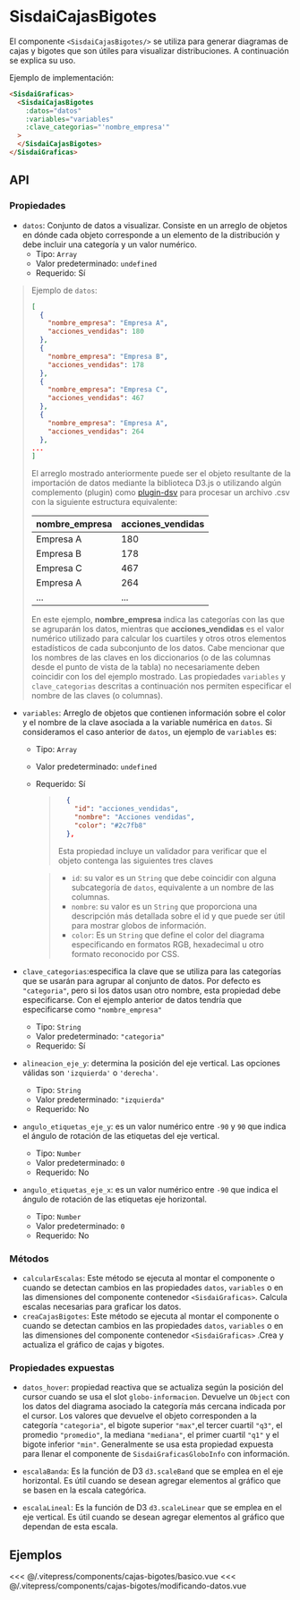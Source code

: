 <script setup>
    import Basico from "../../.vitepress/components/cajas-bigotes/basico.vue";
    import ModificandoDatos from "../../.vitepress/components/cajas-bigotes/modificando-datos.vue";
</script>

# SisdaiCajasBigotes

El componente `<SisdaiCajasBigotes/>` se utiliza para generar diagramas de cajas y bigotes que son útiles para visualizar distribuciones. A continuación se explica su uso.

Ejemplo de implementación:

```html
<SisdaiGraficas>
  <SisdaiCajasBigotes
    :datos="datos"
    :variables="variables"
    :clave_categorias="'nombre_empresa'"
  >
  </SisdaiCajasBigotes>
</SisdaiGraficas>
```

## API

### Propiedades

- `datos`: Conjunto de datos a visualizar. Consiste en un arreglo de objetos en dónde cada objeto corresponde a un elemento de la distribución y debe incluir una categoría y un valor numérico.
  - Tipo: `Array`
  - Valor predeterminado: `undefined`
  - Requerido: Sí

> Ejemplo de `datos`:
>
> ```json
> [
>   {
>     "nombre_empresa": "Empresa A",
>     "acciones_vendidas": 180
>   },
>   {
>     "nombre_empresa": "Empresa B",
>     "acciones_vendidas": 178
>   },
>   {
>     "nombre_empresa": "Empresa C",
>     "acciones_vendidas": 467
>   },
>   {
>     "nombre_empresa": "Empresa A",
>     "acciones_vendidas": 264
>   },
> ...
> ]
> ```
>
> El arreglo mostrado anteriormente puede ser el objeto resultante de la importación de datos mediante la biblioteca D3.js o utilizando algún complemento (plugin) como [plugin-dsv](https://www.npmjs.com/package/@rollup/plugin-dsv) para procesar un archivo .csv con la siguiente estructura equivalente:
>
> <table>
> <thead>
> <tr>
> <th>nombre_empresa</th>
> <th>acciones_vendidas</th>
> </tr>
> </thead>
> <tbody>
> <tr>
> <td>Empresa A</td>
> <td>180</td>
> </tr>
> <tr>
> <td>Empresa B</td>
> <td>178</td>
> </tr>
> <tr>
> <td>Empresa C</td>
> <td>467</td>
> </tr>
> <tr>
> <td>Empresa A</td>
> <td>264</td>
> </tr>
> <tr>
> <td>...</td>
> <td>...</td>
> </tr>
>
> </tbody>
> </table>
>
> En este ejemplo, **nombre_empresa** indica las categorías con las que se agruparán los datos, mientras que **acciones_vendidas** es el valor numérico utilizado para calcular los cuartiles y otros otros elementos estadísticos de cada subconjunto de los datos. Cabe mencionar que los nombres de las claves en los diccionarios (o de las columnas desde el punto de vista de la tabla) no necesariamente deben coincidir con los del ejemplo mostrado. Las propiedades `variables` y `clave_categorias` descritas a continuación nos permiten especificar el nombre de las claves (o columnas).

- `variables`: Arreglo de objetos que contienen información sobre el color y el nombre de la clave asociada a la variable numérica en `datos`. Si consideramos el caso anterior de `datos`, un ejemplo de `variables` es:

  - Tipo: `Array`
  - Valor predeterminado: `undefined`
  - Requerido: Sí

    > ```json
    >   {
    >     "id": "acciones_vendidas",
    >     "nombre": "Acciones vendidas",
    >     "color": "#2c7fb8"
    >   },
    > ```
    >
    > Esta propiedad incluye un validador para verificar que el objeto contenga las siguientes tres claves

    > - `id`: su valor es un `String` que debe coincidir con alguna subcategoría de `datos`, equivalente a un nombre de las columnas.
    > - `nombre`: su valor es un `String` que proporciona una descripción más detallada sobre el id y que puede ser útil para mostrar globos de información.
    > - `color`: Es un `String` que define el color del diagrama especificando en formatos RGB, hexadecimal u otro formato reconocido por CSS.

- `clave_categorias`:especifica la clave que se utiliza para las categorías que se usarán para agrupar al conjunto de datos. Por defecto es `"categoria"`, pero si los datos usan otro nombre, esta propiedad debe especificarse. Con el ejemplo anterior de datos tendría que especificarse como `"nombre_empresa"`
  - Tipo: `String`
  - Valor predeterminado: `"categoria"`
  - Requerido: Sí
- `alineacion_eje_y`: determina la posición del eje vertical. Las opciones válidas son `'izquierda'` o `'derecha'`.
  - Tipo: `String`
  - Valor predeterminado: `"izquierda"`
  - Requerido: No
- `angulo_etiquetas_eje_y`: es un valor numérico entre `-90` y `90` que indica el ángulo de rotación de las etiquetas del eje vertical.
  - Tipo: `Number`
  - Valor predeterminado: `0`
  - Requerido: No
- `angulo_etiquetas_eje_x`: es un valor numérico entre `-90` que indica el ángulo de rotación de las etiquetas eje horizontal.
  - Tipo: `Number`
  - Valor predeterminado: `0`
  - Requerido: No

### Métodos

- `calcularEscalas`: Este método se ejecuta al montar el componente o cuando se detectan cambios en las propiedades `datos`, `variables` o en las dimensiones del componente contenedor `<SisdaiGraficas>`. Calcula escalas necesarias para graficar los datos.
- `creaCajasBigotes`: Este método se ejecuta al montar el componente o cuando se detectan cambios en las propiedades `datos`, `variables` o en las dimensiones del componente contenedor `<SisdaiGraficas>` .Crea y actualiza el gráfico de cajas y bigotes.

### Propiedades expuestas

- `datos_hover`: propiedad reactiva que se actualiza según la posición del cursor cuando se usa el slot `globo-informacion`. Devuelve un `Object` con los datos del diagrama asociado la categoría más cercana indicada por el cursor. Los valores que devuelve el objeto corresponden a la categoría `"categoria"`, el bigote superior `"max"`,el tercer cuartil `"q3"`, el promedio `"promedio"`, la mediana `"mediana"`, el primer cuartil `"q1"` y el bigote inferior `"min"`. Generalmente se usa esta propiedad expuesta para llenar el componente de `SisdaiGraficasGloboInfo` con información.

- `escalaBanda`: Es la función de D3 `d3.scaleBand` que se emplea en el eje horizontal. Es útil cuando se desean agregar elementos al gráfico que se basen en la escala categórica.

- `escalaLineal`: Es la función de D3 `d3.scaleLinear` que se emplea en el eje vertical. Es útil cuando se desean agregar elementos al gráfico que dependan de esta escala.

## Ejemplos

<Basico/>
<<< @/.vitepress/components/cajas-bigotes/basico.vue

<ModificandoDatos/>
<<< @/.vitepress/components/cajas-bigotes/modificando-datos.vue
